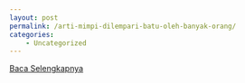 ```yaml
---
layout: post
permalink: /arti-mimpi-dilempari-batu-oleh-banyak-orang/
categories:
    - Uncategorized
---
```


[Baca Selengkapnya](/02)